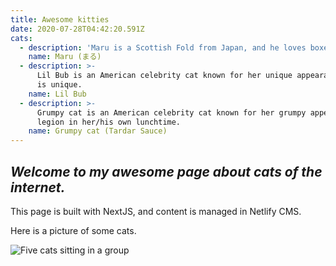 ```yaml
---
title: Awesome kitties
date: 2020-07-28T04:42:20.591Z
cats:
  - description: 'Maru is a Scottish Fold from Japan, and he loves boxes. Don''t all cats?'
    name: Maru (まる)
  - description: >-
      Lil Bub is an American celebrity cat known for her unique appearance. Sure
      is unique.
    name: Lil Bub
  - description: >-
      Grumpy cat is an American celebrity cat known for her grumpy appearance. A
      legion in her/his own lunchtime.
    name: Grumpy cat (Tardar Sauce)
---
```

## _**Welcome to my awesome page about cats of the internet.**_

This page is built with NextJS, and content is managed in Netlify CMS.

Here is a picture of some cats.

![Five cats sitting in a group](/img/cats.jpg "A happy family")
